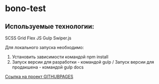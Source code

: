 # bono-test

## Используемые технологии:

SCSS
Grid
Flex
JS
Gulp
Swiper.js

Для локального запуска необходимо:

1. Установить зависимости командой npm install
2. Запуск версии для разработки - командой gulp / Запуск версии для продакшена - командой gulp docs


[Ссылка на проект GITHUBPAGES](https://dunaisa.github.io/bono-test/)